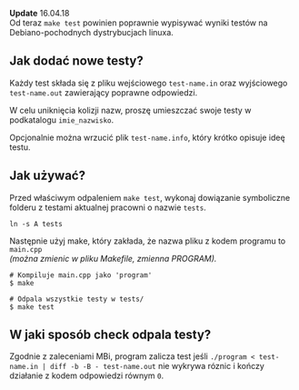 **Update** 16.04.18  
Od teraz `make test` powinien poprawnie wypisywać wyniki testów na Debiano-pochodnych dystrybucjach linuxa.

## Jak dodać nowe testy?
Każdy test składa się z pliku wejściowego `test-name.in` oraz 
wyjściowego `test-name.out` zawierający poprawne odpowiedzi.

W celu uniknięcia kolizji nazw, proszę umieszczać swoje testy w
podkatalogu `imie_nazwisko`.

Opcjonalnie można wrzucić plik `test-name.info`, który krótko opisuje
ideę testu.

## Jak używać?

Przed właściwym odpaleniem `make test`, wykonaj dowiązanie symboliczne
folderu z testami aktualnej pracowni o nazwie `tests`.
```
ln -s A tests
```

Następnie użyj make, który zakłada, że nazwa pliku z kodem programu to
`main.cpp`  
_(można zmienic w pliku Makefile, zmienna PROGRAM)._

```
# Kompiluje main.cpp jako 'program'
$ make

# Odpala wszystkie testy w tests/
$ make test
```

## W jaki sposób check odpala testy?

Zgodnie z zaleceniami MBi, program zalicza test jeśli
`./program < test-name.in | diff -b -B - test-name.out`
nie wykrywa róznic i kończy działanie z kodem odpowiedzi równym `0`.
